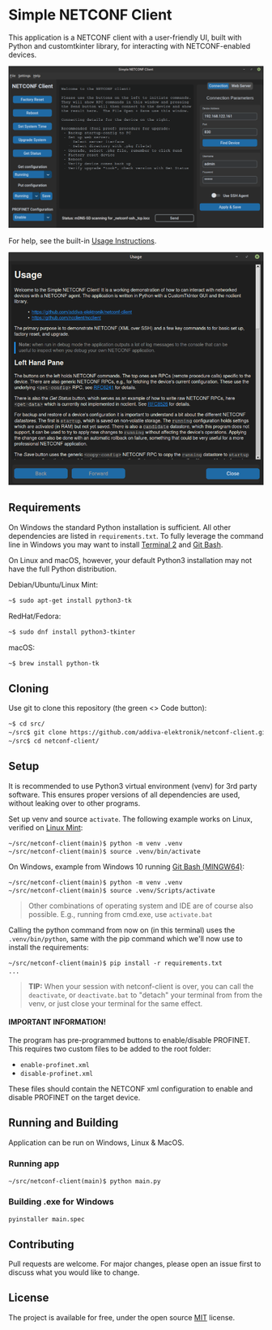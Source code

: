 # Simple NETCONF Client 

This application is a NETCONF client with a user-friendly UI, built with
Python and customtkinter library, for interacting with NETCONF-enabled
devices.

![](img/screenshot.png)

For help, see the built-in [Usage Instructions](usage.md).

![](img/usage.png)

## Requirements

On Windows the standard Python installation is sufficient.  All other
dependencies are listed in `requirements.txt`.  To fully leverage the
command line in Windows you may want to install [Terminal 2][4] and
[Git Bash][2].

On Linux and macOS, however, your default Python3 installation may not
have the full Python distribution.

Debian/Ubuntu/Linux Mint:

```bash
~$ sudo apt-get install python3-tk
```

RedHat/Fedora:

```bash
~$ sudo dnf install python3-tkinter
```

macOS:

```bash
~$ brew install python-tk
```


## Cloning

Use git to clone this repository (the green <> Code button):

```bash
~$ cd src/
~/src$ git clone https://github.com/addiva-elektronik/netconf-client.git
~/src$ cd netconf-client/
```

## Setup

It is recommended to use Python3 virtual environment (venv) for 3rd
party software.  This ensures proper versions of all dependencies are
used, without leaking over to other programs.

Set up venv and source `activate`.  The following example works on
Linux, verified on [Linux Mint]():

```
~/src/netconf-client(main)$ python -m venv .venv
~/src/netconf-client(main)$ source .venv/bin/activate
```

On Windows, example from Windows 10 running [Git Bash (MINGW64)][2]:

```
~/src/netconf-client(main)$ python -m venv .venv
~/src/netconf-client(main)$ source .venv/Scripts/activate
```

> Other combinations of operating system and IDE are of course also
> possible.  E.g., running from <cmd>cmd.exe</cmd>, use `activate.bat`

Calling the <cmd>python</cmd> command from now on (in this terminal)
uses the `.venv/bin/python`, same with the <cmd>pip</cmd> command which
we'll now use to install the requirements:

```
~/src/netconf-client(main)$ pip install -r requirements.txt
...
```

> **TIP:** When your session with netconf-client is over, you can call
> the `deactivate`, or `deactivate.bat` to "detach" your terminal from
> from the venv, or just close your terminal for the same effect.

#### IMPORTANT INFORMATION!

The program has pre-programmed buttons to enable/disable PROFINET.  This
requires two custom files to be added to the root folder:

 - `enable-profinet.xml`
 - `disable-profinet.xml`

These files should contain the NETCONF xml configuration to enable and
disable PROFINET on the target device.


## Running and Building

Application can be run on Windows, Linux & MacOS.

### Running app

``` 
~/src/netconf-client(main)$ python main.py
```

### Building .exe for Windows

``` 
pyinstaller main.spec
```

## Contributing

Pull requests are welcome. For major changes, please open an issue first
to discuss what you would like to change.

## License

The project is available for free, under the open source [MIT][3]
license.

[1]: https://linuxmint.com/
[2]: https://gitforwindows.org/
[3]: https://choosealicense.com/licenses/mit/
[4]: https://github.com/microsoft/terminal
